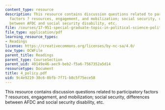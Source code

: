 ```yaml
---
content_type: resource
description: This resource contains discussion questions related to participatory
  factors ? resources, engagement, and mobilization; social security, differences
  between AFDC and social security disability, etc.
file: /courses/17-951-special-graduate-topic-in-political-science-political-behavior-fall-2005/9c4e921938c68bfb7f71b8c5f75ece58_4_policy.pdf
file_type: application/pdf
learning_resource_types:
- Readings
license: https://creativecommons.org/licenses/by-nc-sa/4.0/
ocw_type: OCWFile
parent_title: Readings
parent_type: CourseSection
parent_uid: 40149e46-aec9-beb2-f5a6-7567352a5d14
resourcetype: Document
title: 4_policy.pdf
uid: 9c4e9219-38c6-8bfb-7f71-b8c5f75ece58
---
```

This resource contains discussion questions related to participatory factors ? resources, engagement, and mobilization; social security, differences between AFDC and social security disability, etc.